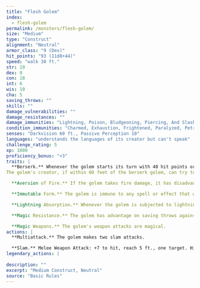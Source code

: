 ```yaml
---
title: "Flesh Golem"
index:
  - flesh-golem
permalink: /monsters/flesh-golem/
size: "Medium"
type: "Construct"
alignment: "Neutral"
armor_class: "9 (Dex)"
hit_points: "93 (11d8+44)"
speed: "walk 30 ft."
str: 19
dex: 9
con: 18
int: 6
wis: 10
cha: 5
saving_throws: ""
skills: ""
damage_vulnerabilities: ""
damage_resistances: ""
damage_immunities: "Lightning, Poison, Bludgeoning, Piercing, And Slashing From Nonmagical Weapons That Aren'T Adamantine"
condition_immunities: "Charmed, Exhaustion, Frightened, Paralyzed, Petrified, Poisoned"
senses: "Darkvision 60 ft., Passive Perception 10"
languages: "understands the languages of its creator but can't speak"
challenge_rating: 5
xp: 1800
proficiency_bonus: "+3"
traits: |
  **Berserk.** Whenever the golem starts its turn with 40 hit points or fewer, roll a d6. On a 6, the golem goes berserk. On each of its turns while berserk, the golem attacks the nearest creature it can see. If no creature is near enough to move to and attack, the golem attacks an object, with preference for an object smaller than itself. Once the golem goes berserk, it continues to do so until it is destroyed or regains all its hit points.
The golem's creator, if within 60 feet of the berserk golem, can try to calm it by speaking firmly and persuasively. The golem must be able to hear its creator, who must take an action to make a DC 15 Charisma (Persuasion) check. If the check succeeds, the golem ceases being berserk. If it takes damage while still at 40 hit points or fewer, the golem might go berserk again.

  **Aversion of Fire.** If the golem takes fire damage, it has disadvantage on attack rolls and ability checks until the end of its next turn.

  **Immutable Form.** The golem is immune to any spell or effect that would alter its form.

  **Lightning Absorption.** Whenever the golem is subjected to lightning damage, it takes no damage and instead regains a number of hit points equal to the lightning damage dealt.

  **Magic Resistance.** The golem has advantage on saving throws against spells and other magical effects.

  **Magic Weapons.** The golem's weapon attacks are magical.
actions: |
  **Multiattack.** The golem makes two slam attacks.

  **Slam.** Melee Weapon Attack: +7 to hit, reach 5 ft., one target. Hit: 13 (2d8 + 4) bludgeoning damage.  
legendary_actions: |
  
description: ""
excerpt: "Medium Construct, Neutral"
source: "Basic Rules"
---
```

